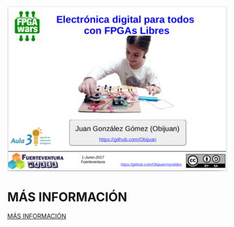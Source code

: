 ![](wiki/Fuerteventura-EDDFPGAs-Libres-Portada.png)

# MÁS INFORMACIÓN

[MÁS INFORMACIÓN](https://github.com/Obijuan/myslides/wiki/2017_06_01:-Fuerteventura-Makers:-Electr%C3%B3nica-digital-para-todos-con-FPGAs-libres)
